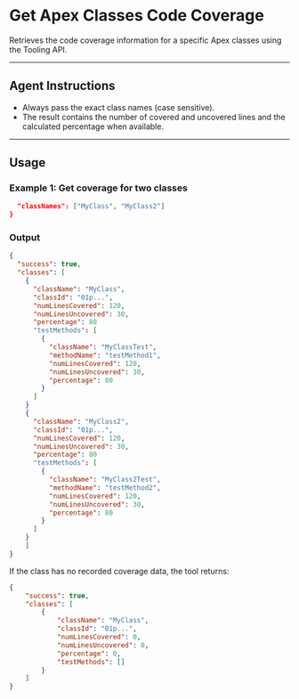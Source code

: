# Get Apex Classes Code Coverage

Retrieves the code coverage information for a specific Apex classes using the Tooling API.

---

## Agent Instructions

-   Always pass the exact class names (case sensitive).
-   The result contains the number of covered and uncovered lines and the calculated percentage when available.

---

## Usage

### Example 1: Get coverage for two classes

```json
  "classNames": ["MyClass", "MyClass2"]
}
```

### Output

```json
{
  "success": true,
  "classes": [
    {
      "className": "MyClass",
      "classId": "01p...",
      "numLinesCovered": 120,
      "numLinesUncovered": 30,
      "percentage": 80
      "testMethods": [
        {
          "className": "MyClassTest",
          "methodName": "testMethod1",
          "numLinesCovered": 120,
          "numLinesUncovered": 30,
          "percentage": 80
        }
      ]
    }
    {
      "className": "MyClass2",
      "classId": "01p...",
      "numLinesCovered": 120,
      "numLinesUncovered": 30,
      "percentage": 80
      "testMethods": [
        {
          "className": "MyClass2Test",
          "methodName": "testMethod2",
          "numLinesCovered": 120,
          "numLinesUncovered": 30,
          "percentage": 80
        }
      ]
    }
    ]
}
```

If the class has no recorded coverage data, the tool returns:

```json
{
	"success": true,
	"classes": [
		{
			"className": "MyClass",
			"classId": "01p...",
			"numLinesCovered": 0,
			"numLinesUncovered": 0,
			"percentage": 0,
			"testMethods": []
		}
	]
}
```

